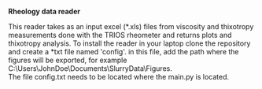 **Rheology data reader**  

This reader takes as an input excel (*.xls) files from viscosity and thixotropy measurements done with the TRIOS rheometer and returns plots and thixotropy analysis. To install the reader in your laptop clone the repository and create a *txt file named 'config'. in this file, add the path where the figures will be exported, for example C:\Users\JohnDoe\Documents\SlurryData\Figures.  
The file config.txt needs to be located where the main.py is located.
